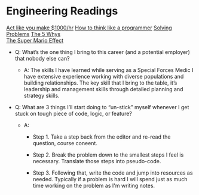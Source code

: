 # Engineering Readings

[Act like you make $1000/hr](https://anthony-moore.medium.com/pretend-your-time-is-worth-1-000-hour-and-youll-become-100x-more-productive-6ab2302b8e8c)
[How to think like a programmer](https://medium.freecodecamp.org/how-to-think-like-a-programmer-lessons-in-problem-solving-d1d8bf1de7d2)
[Solving Problems](https://simpleprogrammer.com/solving-problems-breaking-it-down/)
[The 5 Whys](https://www.mindtools.com/pages/article/newTMC_5W.htm)\
[The Super Mario Effect](https://www.youtube.com/watch?v=9vJRopau0g0)

- Q: What’s the one thing I bring to this career (and a potential employer) that nobody else can?

  - A: The skills I have learned while serving as a Special Forces Medic I have extensive experience working with diverse populations and building relationships. The key skill that I bring to the table, it’s leadership and management skills through detailed planning and strategy skills.

- Q: What are 3 things I’ll start doing to “un-stick” myself whenever I get stuck on tough piece of code, logic, or feature?

  - A:

    - Step 1. Take a step back from the editor and re-read the question, course coneent.

    - Step 2. Break the problem down to the smallest steps I feel is necessary. Translate those steps into pseudo-code.

    - Step 3.  Following that, write the code and jump into resources as needed. Typically if a problem is hard I will spend just as much time working on the problem as I'm writing notes.

